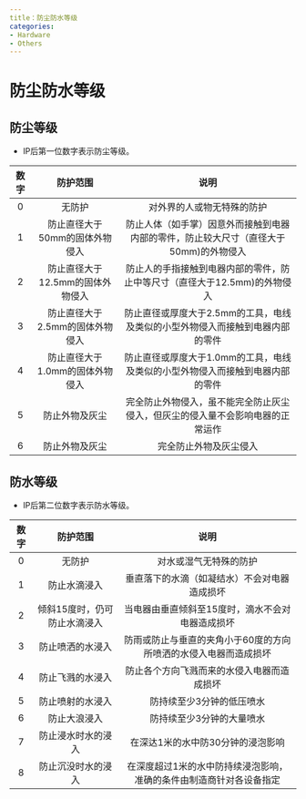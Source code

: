 ```yaml
---
title：防尘防水等级
categories:
- Hardware
- Others
---
```

# 防尘防水等级

## 防尘等级

- IP后第一位数字表示防尘等级。

数字|	防护范围|	说明
:-:|:-:|:-:
0	|无防护	|对外界的人或物无特殊的防护
1|	防止直径大于50mm的固体外物侵入|	防止人体（如手掌）因意外而接触到电器内部的零件，防止较大尺寸（直径大于50mm)的外物侵入
2|	防止直径大于12.5mm的固体外物侵入|	防止人的手指接触到电器内部的零件，防止中等尺寸（直径大于12.5mm)的外物侵入
3|	防止直径大于2.5mm的固体外物侵入|	防止直径或厚度大于2.5mm的工具，电线及类似的小型外物侵入而接触到电器内部的零件
4|	防止直径大于1.0mm的固体外物侵入|	防止直径或厚度大于1.0mm的工具，电线及类似的小型外物侵入而接触到电器内部的零件
5|	防止外物及灰尘|	完全防止外物侵入，虽不能完全防止灰尘侵入，但灰尘的侵入量不会影响电器的正常运作
6|	防止外物及灰尘|	完全防止外物及灰尘侵入

## 防水等级

- IP后第二位数字表示防水等级。

数字|	防护范围|	说明
:-:|:-:|:-:
0	|无防护	|对水或湿气无特殊的防护
1|	防止水滴浸入|	垂直落下的水滴（如凝结水）不会对电器造成损坏
2	|倾斜15度时，仍可防止水滴浸入|	当电器由垂直倾斜至15度时，滴水不会对电器造成损坏
3|	防止喷洒的水浸入|	防雨或防止与垂直的夹角小于60度的方向所喷洒的水侵入电器而造成损坏
4|	防止飞溅的水浸入|	防止各个方向飞溅而来的水侵入电器而造成损坏
5	|防止喷射的水浸入|	防持续至少3分钟的低压喷水
6|	防止大浪浸入|	防持续至少3分钟的大量喷水
7	|防止浸水时水的浸入|	在深达1米的水中防30分钟的浸泡影响
8|	防止沉没时水的浸入|	在深度超过1米的水中防持续浸泡影响，准确的条件由制造商针对各设备指定
